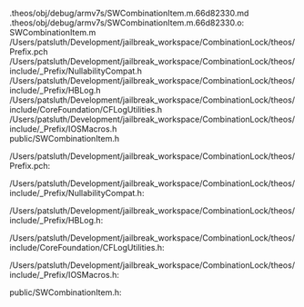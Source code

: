 .theos/obj/debug/armv7s/SWCombinationItem.m.66d82330.md .theos/obj/debug/armv7s/SWCombinationItem.m.66d82330.o: \
  SWCombinationItem.m \
  /Users/patsluth/Development/jailbreak_workspace/CombinationLock/theos/Prefix.pch \
  /Users/patsluth/Development/jailbreak_workspace/CombinationLock/theos/include/_Prefix/NullabilityCompat.h \
  /Users/patsluth/Development/jailbreak_workspace/CombinationLock/theos/include/_Prefix/HBLog.h \
  /Users/patsluth/Development/jailbreak_workspace/CombinationLock/theos/include/CoreFoundation/CFLogUtilities.h \
  /Users/patsluth/Development/jailbreak_workspace/CombinationLock/theos/include/_Prefix/IOSMacros.h \
  public/SWCombinationItem.h

/Users/patsluth/Development/jailbreak_workspace/CombinationLock/theos/Prefix.pch:

/Users/patsluth/Development/jailbreak_workspace/CombinationLock/theos/include/_Prefix/NullabilityCompat.h:

/Users/patsluth/Development/jailbreak_workspace/CombinationLock/theos/include/_Prefix/HBLog.h:

/Users/patsluth/Development/jailbreak_workspace/CombinationLock/theos/include/CoreFoundation/CFLogUtilities.h:

/Users/patsluth/Development/jailbreak_workspace/CombinationLock/theos/include/_Prefix/IOSMacros.h:

public/SWCombinationItem.h:
